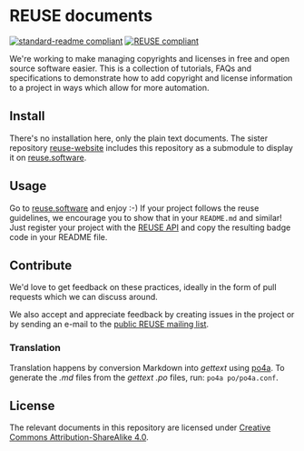 <!--
SPDX-FileCopyrightText: 2017 Free Software Foundation Europe e.V.

SPDX-License-Identifier: CC-BY-SA-4.0
-->

# REUSE documents

[![standard-readme compliant](https://img.shields.io/badge/readme%20style-standard-brightgreen.svg?style=flat-square)](https://github.com/RichardLitt/standard-readme)
[![REUSE compliant](https://reuse.software/badge/reuse-compliant.svg)](https://reuse.software/)

We're working to make managing copyrights and licenses in free and open
source software easier. This is a collection of tutorials, FAQs and specifications to demonstrate how 
to add copyright and license information to a project in ways which allow
for more automation.

## Install

There's no installation here, only the plain text documents. The sister repository [reuse-website](https://github.com/fsfe/reuse-website) includes this repository as a submodule to display it on [reuse.software](https://reuse.software).

## Usage

Go to [reuse.software](https://reuse.software) and enjoy :-) If your project follows the reuse
guidelines, we encourage you to show that in your `README.md` and similar! Just register your
project with the [REUSE API](https://api.reuse.software/) and copy the resulting badge code in
your README file.

## Contribute

We'd love to get feedback on these practices, ideally in the form
of pull requests which we can discuss around.

We also accept and appreciate feedback by creating issues in the
project or by sending an e-mail to the [public REUSE mailing
list](https://lists.fsfe.org/mailman/listinfo/reuse).

### Translation

Translation happens by conversion Markdown into _gettext_ using
[po4a](https://po4a.org).  To generate the _.md_ files from the
_gettext .po_ files, run:  `po4a po/po4a.conf`.

## License

The relevant documents in this repository are licensed under [Creative Commons Attribution-ShareAlike 4.0](https://creativecommons.org/licenses/by-sa/4.0).
